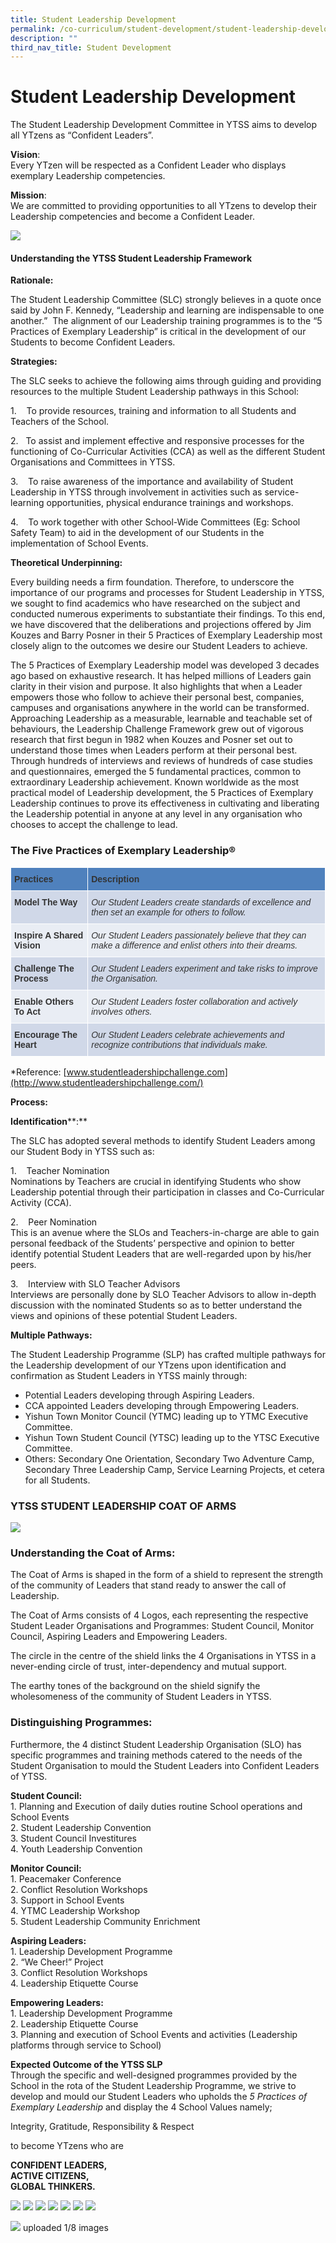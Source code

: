 ```yaml
---
title: Student Leadership Development
permalink: /co-curriculum/student-development/student-leadership-development/
description: ""
third_nav_title: Student Development
---
```

# **Student Leadership Development**

The Student Leadership Development Committee in YTSS aims to develop all YTzens as “Confident Leaders”.

**Vision**:    
Every YTzen will be respected as a Confident Leader who displays exemplary Leadership competencies.

**Mission**:     
We are committed to providing opportunities to all YTzens to develop their Leadership competencies and become a Confident Leader.


![](/images/Star.jpg)


#### **Understanding the YTSS Student Leadership Framework**

**Rationale:**

The Student Leadership Committee (SLC) strongly believes in a quote once said by John F. Kennedy, “Leadership and learning are indispensable to one another.”  The alignment of our Leadership training programmes is to the “5 Practices of Exemplary Leadership” is critical in the development of our Students to become Confident Leaders.

**Strategies:**

The SLC seeks to achieve the following aims through guiding and providing resources to the multiple Student Leadership pathways in this School:

1\.    To provide resources, training and information to all Students and Teachers of the School.

2\.   To assist and implement effective and responsive processes for the functioning of Co-Curricular Activities (CCA) as well as the different Student Organisations and Committees in YTSS. 

3\.    To raise awareness of the importance and availability of Student Leadership in YTSS through involvement in activities such as service-learning opportunities, physical endurance trainings and workshops. 

4\.    To work together with other School-Wide Committees (Eg: School Safety Team) to aid in the development of our Students in the implementation of School Events.

**Theoretical Underpinning:**

Every building needs a firm foundation. Therefore, to underscore the importance of our programs and processes for Student Leadership in YTSS, we sought to find academics who have researched on the subject and conducted numerous experiments to substantiate their findings. To this end, we have discovered that the deliberations and projections offered by Jim Kouzes and Barry Posner in their 5 Practices of Exemplary Leadership most closely align to the outcomes we desire our Student Leaders to achieve.  
  
The 5 Practices of Exemplary Leadership model was developed 3 decades ago based on exhaustive research. It has helped millions of Leaders gain clarity in their vision and purpose. It also highlights that when a Leader empowers those who follow to achieve their personal best, companies, campuses and organisations anywhere in the world can be transformed. Approaching Leadership as a measurable, learnable and teachable set of behaviours, the Leadership Challenge Framework grew out of vigorous research that first begun in 1982 when Kouzes and Posner set out to understand those times when Leaders perform at their personal best. Through hundreds of interviews and reviews of hundreds of case studies and questionnaires, emerged the 5 fundamental practices, common to extraordinary Leadership achievement. Known worldwide as the most practical model of Leadership development, the 5 Practices of Exemplary Leadership continues to prove its effectiveness in cultivating and liberating the Leadership potential in anyone at any level in any organisation who chooses to accept the challenge to lead.


### **The Five Practices of Exemplary Leadership®**


<table style="border-collapse:collapse;border-spacing:0" class="tg"><thead><tr><th style="background-color:#4F81BD;border-color:#ffffff;border-style:solid;border-width:1px;color:#333;font-family:Arial, sans-serif;font-size:14px;font-weight:bold;overflow:hidden;padding:10px 5px;text-align:left;vertical-align:top;word-break:normal">Practices</th><th style="background-color:#4F81BD;border-color:#ffffff;border-style:solid;border-width:1px;color:#333;font-family:Arial, sans-serif;font-size:14px;font-weight:bold;overflow:hidden;padding:10px 5px;text-align:left;vertical-align:top;word-break:normal">Description</th></tr></thead><tbody><tr><td style="background-color:#D0D8E8;border-color:#ffffff;border-style:solid;border-width:1px;color:#333;font-family:Arial, sans-serif;font-size:14px;font-weight:bold;overflow:hidden;padding:10px 5px;text-align:left;vertical-align:top;word-break:normal">Model The Way</td><td style="background-color:#D0D8E8;border-color:#ffffff;border-style:solid;border-width:1px;color:#333;font-family:Arial, sans-serif;font-size:14px;font-style:italic;overflow:hidden;padding:10px 5px;text-align:left;vertical-align:top;word-break:normal">Our Student Leaders create standards of excellence and then set an example for others to follow. </td></tr><tr><td style="background-color:#E9EDF4;border-color:#ffffff;border-style:solid;border-width:1px;color:#333;font-family:Arial, sans-serif;font-size:14px;font-weight:bold;overflow:hidden;padding:10px 5px;text-align:left;vertical-align:top;word-break:normal">Inspire A Shared Vision</td><td style="background-color:#E9EDF4;border-color:#ffffff;border-style:solid;border-width:1px;color:#333;font-family:Arial, sans-serif;font-size:14px;font-style:italic;overflow:hidden;padding:10px 5px;text-align:left;vertical-align:top;word-break:normal">Our Student Leaders passionately believe that they can make a difference and enlist others into their dreams.</td></tr><tr><td style="background-color:#D0D8E8;border-color:#ffffff;border-style:solid;border-width:1px;color:#333;font-family:Arial, sans-serif;font-size:14px;font-weight:bold;overflow:hidden;padding:10px 5px;text-align:left;vertical-align:top;word-break:normal">Challenge The Process</td><td style="background-color:#D0D8E8;border-color:#ffffff;border-style:solid;border-width:1px;color:#333;font-family:Arial, sans-serif;font-size:14px;font-style:italic;overflow:hidden;padding:10px 5px;text-align:left;vertical-align:top;word-break:normal">Our Student Leaders experiment and take risks to improve the Organisation.</td></tr><tr><td style="background-color:#E9EDF4;border-color:#ffffff;border-style:solid;border-width:1px;color:#333;font-family:Arial, sans-serif;font-size:14px;font-weight:bold;overflow:hidden;padding:10px 5px;text-align:left;vertical-align:top;word-break:normal">Enable Others To Act</td><td style="background-color:#E9EDF4;border-color:#ffffff;border-style:solid;border-width:1px;color:#333;font-family:Arial, sans-serif;font-size:14px;font-style:italic;overflow:hidden;padding:10px 5px;text-align:left;vertical-align:top;word-break:normal">Our Student Leaders foster collaboration and actively involves others.  </td></tr><tr><td style="background-color:#D0D8E8;border-color:#ffffff;border-style:solid;border-width:1px;color:#333;font-family:Arial, sans-serif;font-size:14px;font-weight:bold;overflow:hidden;padding:10px 5px;text-align:left;vertical-align:top;word-break:normal">Encourage The Heart</td><td style="background-color:#D0D8E8;border-color:#ffffff;border-style:solid;border-width:1px;color:#333;font-family:Arial, sans-serif;font-size:14px;font-style:italic;overflow:hidden;padding:10px 5px;text-align:left;vertical-align:top;word-break:normal">Our Student Leaders celebrate achievements and recognize contributions that individuals make.</td></tr></tbody></table>

\*Reference: [www.studentleadershipchallenge.com](http://www.studentleadershipchallenge.com/)






**Process:**

**Identification****:**

The SLC has adopted several methods to identify Student Leaders among our Student Body in YTSS such as:

1\.    Teacher Nomination   
Nominations by Teachers are crucial in identifying Students who show Leadership potential through their participation in classes and Co-Curricular Activity (CCA).

2\.    Peer Nomination    
This is an avenue where the SLOs and Teachers-in-charge are able to gain personal feedback of the Students’ perspective and opinion to better identify potential Student Leaders that are well-regarded upon by his/her peers.

3\.    Interview with SLO Teacher Advisors    
Interviews are personally done by SLO Teacher Advisors to allow in-depth discussion with the nominated Students so as to better understand the views and opinions of these potential Student Leaders.

**Multiple Pathways:**

The Student Leadership Programme (SLP) has crafted multiple pathways for the Leadership development of our YTzens upon identification and confirmation as Student Leaders in YTSS mainly through:

* Potential Leaders developing through Aspiring Leaders.
* CCA appointed Leaders developing through Empowering Leaders.
* Yishun Town Monitor Council (YTMC) leading up to YTMC Executive Committee.
* Yishun Town Student Council (YTSC) leading up to the YTSC Executive Committee.
* Others: Secondary One Orientation, Secondary Two Adventure Camp, Secondary Three Leadership Camp, Service Learning Projects, et cetera for all Students.


### **YTSS STUDENT LEADERSHIP COAT OF ARMS**

![](/images/inspire.jpg)

### **Understanding the Coat of Arms:**

The Coat of Arms is shaped in the form of a shield to represent the strength of the community of Leaders that stand ready to answer the call of Leadership.

The Coat of Arms consists of 4 Logos, each representing the respective Student Leader Organisations and Programmes: Student Council, Monitor Council, Aspiring Leaders and Empowering Leaders.

The circle in the centre of the shield links the 4 Organisations in YTSS in a never-ending circle of trust, inter-dependency and mutual support.

The earthy tones of the background on the shield signify the wholesomeness of the community of Student Leaders in YTSS.

### **Distinguishing Programmes:**

Furthermore, the 4 distinct Student Leadership Organisation (SLO) has specific programmes and training methods catered to the needs of the Student Organisation to mould the Student Leaders into Confident Leaders of YTSS.

**Student Council:**   
1\. Planning and Execution of daily duties routine School operations and School Events   
2\. Student Leadership Convention  
3\. Student Council Investitures   
4\. Youth Leadership Convention

**Monitor Council:**   
1\. Peacemaker Conference   
2\. Conflict Resolution Workshops   
3\. Support in School Events   
4\. YTMC Leadership Workshop   
5\. Student Leadership Community Enrichment

**Aspiring Leaders:**   
1\. Leadership Development Programme   
2\. “We Cheer!” Project    
3\. Conflict Resolution Workshops    
4\. Leadership Etiquette Course

**Empowering Leaders:**   
1\. Leadership Development Programme      
2\. Leadership Etiquette Course    
3\. Planning and execution of School Events and activities (Leadership platforms through service to School)

**Expected Outcome of the YTSS SLP**   
Through the specific and well-designed programmes provided by the School in the rota of the Student Leadership Programme, we strive to develop and mould our Student Leaders who upholds the _5 Practices of Exemplary Leadership_ and display the 4 School Values namely;

Integrity, Gratitude, Responsibility & Respect

to become YTzens who are  

**CONFIDENT LEADERS,**    
**ACTIVE CITIZENS,**   
**GLOBAL THINKERS.**


![](/images/sch%20val.jpg)
![](/images/LT.jpg)
![](/images/1(1).jpg)
![](/images/2(1).jpg)
![](/images/3(1).jpg)
![](/images/4(1).jpg)
![](/images/5(1).jpg)

![](/images/1Teaching%20the%20Sec%201s%20our%20School%20Rally%20during%20Orientation.jpg)
uploaded 1/8 images